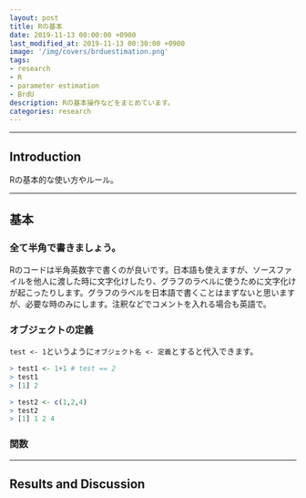 ```yaml
---
layout: post
title: Rの基本
date: 2019-11-13 00:00:00 +0900
last_modified_at: 2019-11-13 00:30:00 +0900
image: '/img/covers/brduestimation.png'
tags:
- research
- R
- parameter estimation
- BrdU
description: Rの基本操作などをまとめています。
categories: research
---
```


---


## Introduction

Rの基本的な使い方やルール。

---

## 基本

### 全て半角で書きましょう。

Rのコードは半角英数字で書くのが良いです。日本語も使えますが、ソースファイルを他人に渡した時に文字化けしたり、グラフのラベルに使うために文字化けが起こったりします。グラフのラベルを日本語で書くことはまずないと思いますが、必要な時のみにします。注釈などでコメントを入れる場合も英語で。

### オブジェクトの定義

`test <- 1`というように`オブジェクト名 <- 定義`とすると代入できます。

```R
> test1 <- 1+1 # test == 2
> test1
> [1] 2

> test2 <- c(1,2,4)
> test2
> [1] 1 2 4
```


### 関数


---

## Results and Discussion
